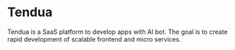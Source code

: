 # Tendua
Tendua is a SaaS platform to develop apps with AI bot. The goal is to create rapid development of scalable frontend and micro services.
